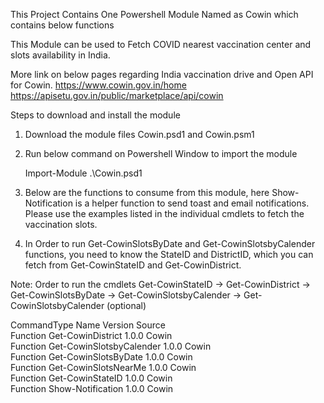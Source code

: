 This Project Contains One Powershell Module Named as Cowin which contains below functions

This Module can be used to Fetch COVID nearest vaccination center and slots availability in India.

More link on below pages regarding India vaccination drive and Open API for Cowin.
https://www.cowin.gov.in/home
https://apisetu.gov.in/public/marketplace/api/cowin

Steps to download and install the module

1. Download the module files Cowin.psd1 and Cowin.psm1
2. Run below command on Powershell Window to import the module

   Import-Module .\Cowin.psd1

3. Below are the functions to consume from this module, here Show-Notification is a helper function to send toast and email notifications. Please use the examples listed in the individual cmdlets to fetch the vaccination slots.

4. In Order to run Get-CowinSlotsByDate and Get-CowinSlotsbyCalender functions, you need to know the StateID and DistrictID, which you can fetch from Get-CowinStateID and Get-CowinDistrict.

Note:
Order to run the cmdlets
Get-CowinStateID -> Get-CowinDistrict -> Get-CowinSlotsByDate -> Get-CowinSlotsbyCalender -> Get-CowinSlotsbyCalender (optional)

CommandType     Name                                               Version    Source                                                                                                                                                                                                                                
Function        Get-CowinDistrict                                  1.0.0      Cowin                                                                                                                                            
Function        Get-CowinSlotsbyCalender                           1.0.0      Cowin                                                                                                                                            
Function        Get-CowinSlotsByDate                               1.0.0      Cowin                                                                                                                                            
Function        Get-CowinSlotsNearMe                               1.0.0      Cowin                                                                                                                                            
Function        Get-CowinStateID                                   1.0.0      Cowin                                                                                                                                            
Function        Show-Notification                                  1.0.0      Cowin   
